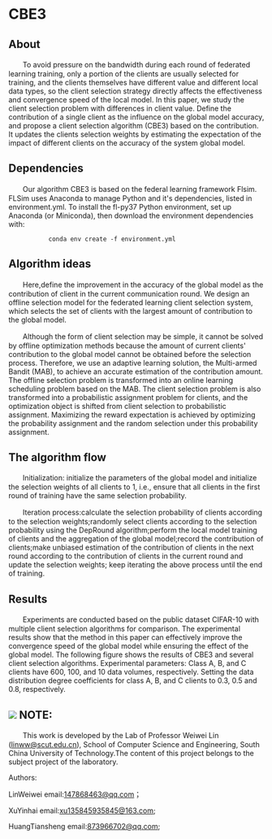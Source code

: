 CBE3
=
About
--
　　To avoid pressure on the bandwidth during each round of federated learning training, only a portion of the clients are usually selected for training, and the clients themselves have different value and different local data types, so the client selection strategy directly affects the effectiveness and convergence speed of the local model. In this paper, we study the client selection problem with differences in client value. Define the contribution of a single client as the influence on the global model accuracy, and propose a client selection algorithm (CBE3) based on the contribution. It updates the clients selection weights by estimating the expectation of the impact of different clients on the accuracy of the system global model. 

Dependencies
 --
　　Our algorithm CBE3 is based on the federal learning framework Flsim. FLSim uses Anaconda to manage Python and it's dependencies, listed in environment.yml. To install the fl-py37 Python environment, set up Anaconda (or Miniconda), then download the environment dependencies with:
    
 	           conda env create -f environment.yml
			   
Algorithm ideas
--
　　Here,define the improvement in the accuracy of the global model as the contribution of client in the current communication round. We design an offline selection model for the federated learning client selection system, which selects the set of clients with the largest amount of contribution to the global model.
  
　　Although the form of client selection may be simple, it cannot be solved by offline optimization methods because the amount of current clients' contribution to the global model cannot be obtained before the selection process. Therefore, we use an adaptive learning solution, the Multi-armed Bandit (MAB), to achieve an accurate estimation of the contribution amount.
The offline selection problem is transformed into an online learning scheduling problem based on the MAB. The client selection problem is also transformed into a probabilistic assignment problem for clients, and the optimization object is shifted from client selection to probabilistic assignment. Maximizing the reward expectation is achieved by optimizing the probability assignment and the random selection under this probability assignment.

The algorithm flow 
--
　　Initialization:
initialize the parameters of the global model and initialize the selection weights of all clients to 1, i.e., ensure that all clients in the first round of training have the same selection probability.

　　Iteration process:calculate the selection probability of clients according to the selection weights;randomly select clients according to the selection probability using the DepRound algorithm;perform the local model training of clients and the aggregation of the global model;record the contribution of clients;make unbiased estimation of the contribution of clients in the next round according to the contribution of clients in the current round and update the selection weights; keep iterating the above process until the end of training.

Results
--
　　Experiments are conducted based on the public dataset CIFAR-10 with multiple client selection algorithms for comparison. The experimental results show that the method in this paper can effectively improve the convergence speed of the global model while ensuring the effect of the global model. The following figure shows the results of CBE3 and several client selection algorithms. Experimental parameters: Class A, B, and C clients have 600, 100, and 10 data volumes, respectively. Setting the data distribution degree coefficients for class A, B, and C clients to 0.3, 0.5 and 0.8, respectively.  
  
![](https://github.com/xuyinhai22/Client-selection-of-Federated-Learning/blob/master/a.png)
NOTE:
--
　　This work is developed by the Lab of Professor Weiwei Lin (linww@scut.edu.cn), School of Computer Science and Engineering, South China University of Technology.The content of this project belongs to the subject project of the laboratory.

Authors:

LinWeiwei email:147868463@qq.com；

XuYinhai email:xu135845935845@163.com;

HuangTiansheng email:873966702@qq.com;

